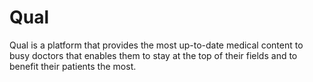 # Qual

Qual is a platform that provides the most up-to-date medical content to busy doctors that enables them to stay at the top of their fields and to benefit their patients the most. 
